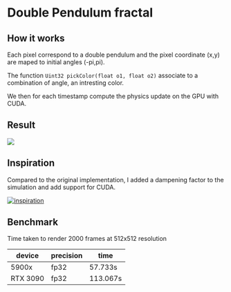 # Double Pendulum fractal

## How it works
Each pixel correspond to a double pendulum and the pixel coordinate (x,y) are maped to initial angles (-pi,pi). 

The function `Uint32 pickColor(float o1, float o2)` associate to a combination of angle, an intresting color.

We then for each timestamp compute the physics update on the GPU with CUDA.

## Result

![](render.gif)

## Inspiration

Compared to the original implementation, I added a dampening factor to the simulation and add support for CUDA.

[![inspiration](https://img.youtube.com/vi/n7JK4Ht8k8M/0.jpg)](https://www.youtube.com/watch?v=n7JK4Ht8k8M)

## Benchmark

Time taken to render 2000 frames at 512x512 resolution

| device  | precision | time
| ------------- | ------------- |------------- |
| 5900x  | fp32  | 57.733s
| RTX 3090  | fp32  | 113.067s
